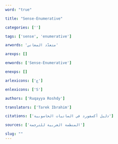 ```yaml
---
word: "true"

title: "Sense-Enumerative"

categories: ['']

tags: ['sense', 'enumerative']

arwords: 'متعدّد المعاني'

arexps: []

enwords: ['Sense-Enumerative']

enexps: []

arlexicons: ['ع']

enlexicons: ['S']

authors: ['Ruqayya Roshdy']

translators: ['Tarek Ibrahim']

citations: ['دليل أكسفورد في السانيات الحاسوبية']

sources: ['المنظمة العربية للترجمة']

slug: ""
---
```

